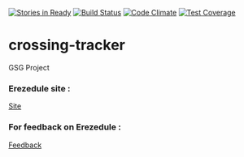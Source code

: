 [![Stories in Ready](https://badge.waffle.io/gazaskygeeks/crossing-tracker.png?label=ready&title=Ready)](https://waffle.io/gazaskygeeks/crossing-tracker)
[![Build Status](https://travis-ci.org/gazaskygeeks/crossing-tracker.svg?branch=master)](https://travis-ci.org/gazaskygeeks/crossing-tracker)
[![Code Climate](https://codeclimate.com/github/codeclimate/codeclimate/badges/gpa.svg)](https://codeclimate.com/github/codeclimate/codeclimate)
[![Test Coverage](https://codeclimate.com/github/codeclimate/codeclimate/badges/coverage.svg)](https://codeclimate.com/github/codeclimate/codeclimate/coverage)
# crossing-tracker
GSG Project

### Erezedule site :

[Site]( https://crossing-tracker.herokuapp.com/)

### For feedback on Erezedule :

[Feedback](https://docs.google.com/forms/d/e/1FAIpQLSfTKbZilw9VBxhbwhhqpZ0B8aJ8S7sGuPpOzXrogYrYVDlqpQ/viewform)
